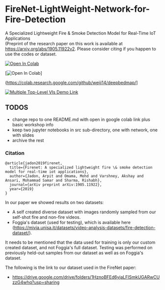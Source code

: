# FireNet-LightWeight-Network-for-Fire-Detection
A Specialized Lightweight Fire & Smoke Detection Model for Real-Time IoT Applications  
(Preprint of the research paper on this work is available at https://arxiv.org/abs/1905.11922v2. Please consider citing if you happen to use the codes or dataset.
  
[![Open In Colab](https://colab.research.google.com/assets/colab-badge.svg)][colab_jp_nb_link] 
 
[colab_jp_nb_link]: https://colab.research.google.com/github/dsikar/fire-light/blob/master/Codes/ColabTrain.ipynb
  
[![Open In Colab](https://colab.research.google.com/assets/colab-badge.svg)]
  
(https://colab.research.google.com/github/weiji14/deepbedmap/]
  
[![Multiple Top-Level VIs Demo Link](https://img.shields.io/badge/Details-Demo_Link-green.svg)][MultipleTopLevelVIsDemoLink]
 
[MultipleTopLevelVIsDemoLink]: https://ni.github.io/webvi-examples/MultipleTopLevelVIs/Builds/Web%20Server/Configuration1/MultipleTopLevelVIs/

## TODOS
* change repo to one README.md with open in google colab link plus basic workshop info
* keep two jupyter notebooks in src sub-directory, one with network, one with slides
* archive the rest

### Citation
```
@article{jadon2019firenet,
  title={Firenet: A specialized lightweight fire \& smoke detection model for real-time iot applications},
  author={Jadon, Arpit and Omama, Mohd and Varshney, Akshay and Ansari, Mohammad Samar and Sharma, Rishabh},
  journal={arXiv preprint arXiv:1905.11922},
  year={2019}
}
```

In our paper we showed results on two datasets:
- A self created diverse dataset with images randomly sampled from our self-shot fire and non-fire
videos.
- Foggia's dataset (used for testing), which is available here (https://mivia.unisa.it/datasets/video-analysis-datasets/fire-detection-dataset/).

It needs to be mentioned that the data used for training is only our custom created dataset, and not Foggia's full dataset. Testing was performed on previously held-out samples from our dataset as well as on Foggia's dataset. 

The following is the link to our dataset used in the FireNet paper:
- https://drive.google.com/drive/folders/1HznoBFEd6yjaLFlSmkUGARwCUzzG4whq?usp=sharing
